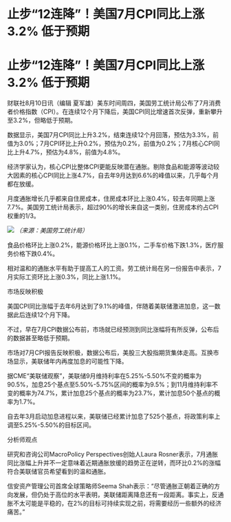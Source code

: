 # 止步“12连降”！美国7月CPI同比上涨3.2% 低于预期

# 止步“12连降”！美国7月CPI同比上涨3.2% 低于预期

财联社8月10日讯（编辑
夏军雄）美东时间周四，美国劳工统计局公布了7月消费者价格指数（CPI）。在连续12个月下降后，美国CPI同比增速首次反弹，重新攀升至3.2%，但略低于预期。

数据显示，美国7月CPI同比上升3.2%，结束连续12个月回落，预估为3.3%，前值为3.0%；7月CPI环比上升0.2%，预估为0.2%，前值为0.2%；7月核心CPI同比上升4.7%，预估为4.8%，前值为4.8%。

经济学家认为，核心CPI比整体CPI更能反映潜在通胀。剔除食品和能源等波动较大因素的核心CPI同比上涨4.7%，自去年9月达到6.6%的峰值以来，几乎每个月都在放缓。

月度通胀增长几乎都来自住房成本，住房成本环比上涨0.4%，较去年同期上涨7.7%。美国劳工统计局表示，超过90%的增长来自这一类别，住房成本约占CPI权重的1/3。

![](https://inews.gtimg.com/news_bt/OT-B2B8o_m2GtTQV1NPHbR0U-SBSahNHGcGUiRbGweI7YAA/1000)
_（来源：美国劳工统计局）_

食品价格环比上涨0.2%，能源价格环比上涨0.1%，二手车价格下跌1.3%，医疗服务价格下跌0.4%。

相对温和的通胀水平有助于提高工人的工资。劳工统计局在另一份报告中表示，7月实际工资环比上涨0.3%，同比上涨1.1%。

市场反映积极

美国CPI同比涨幅于去年6月达到了9.1%的峰值，伴随着美联储激进加息，这一数据此后连续12个月下降。

不过，早在7月CPI数据公布前，市场就已经预测到同比涨幅将有所反弹，公布后的数据甚至略低于预期。

市场对7月CPI报告反映积极，数据公布后，美股三大股指期货集体走高。互换市场显示，美联储年内再度加息的可能性下降。

据CME“美联储观察”，美联储9月维持利率在5.25%-5.50%不变的概率为90.5%，加息25个基点至5.50%-5.75%区间的概率为9.5%；到11月维持利率不变的概率为74.7%，累计加息25个基点的概率为23.7%，累计加息50个基点的概率为1.7%。

自去年3月启动加息进程以来，美联储已经累计加息了525个基点，将政策利率上调至5.25%-5.50%的目标区间。

分析师观点

研究和咨询公司MacroPolicy Perspectives创始人Laura
Rosner表示，7月通胀同比涨幅上升并不一定意味着近期通胀放缓的趋势正在逆转，而环比0.2%的涨幅符合美联储官员希望看到的温和通胀。

信安资产管理公司首席全球策略师Seema
Shah表示：“尽管通胀正朝着正确的方向发展，但仍处于高位的水平表明，美联储距离降息还有一段距离。事实上，反通胀不太可能是平稳的，在2%的目标可持续实现之前，将需要经历一些额外的经济痛苦。”

